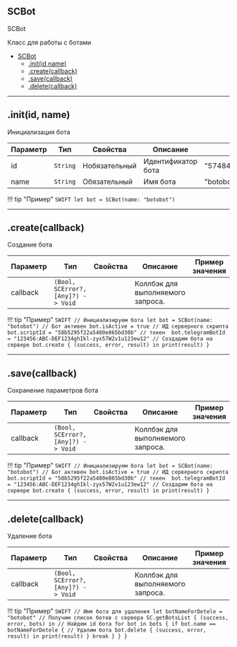 <a name="SCBot"></a>

## SCBot

SCBot

Класс для работы с ботами

* [SCBot](#SCBot)
	* [.init(id,name)](#SCBot+init)
    * [.create(callback)](#SCBot+create)
 	* [.save(callback)](#SCBot+save)
 	* [.delete(callback)](#SCBot+delete)

----------------------------------------------------------------------------------------------

<a name="SCBot+init"></a>

## .init(id, name)
Инициализация бота

| Параметр | Тип | Свойства | Описание | Пример значения |
| --- | --- | --- | --- | --- |
| id | <code>String</code> | Нобязательный | Идентификатор бота | "57484fb91c5666544db25675" | 
| name | <code>String</code> |  Обязательный | Имя бота | "botobot" |

!!! tip "Пример"
    ```SWIFT
    let bot = SCBot(name: "botobot")
    ```

----------------------------------------------------------------------------------------------

<a name="SCBot+create"></a>

## .create(callback)

Создание бота

| Параметр | Тип | Свойства | Описание | Пример значения |
| --- | --- | --- | --- | --- |
| callback | <code>(Bool, SCError?, [Any]?) -> Void</code> |         | Коллбэк для выполняемого запроса.|                             |

!!! tip "Пример"
    ```SWIFT
    // Инициализируем бота
    let bot = SCBot(name: "botobot")
    // Бот активен
    bot.isActive = true
    // ИД серверного скрипта
    bot.scriptId = "58b5295f22a5480e865bd30b"
    // токен 
    bot.telegramBotId = "123456:ABC-DEF1234ghIkl-zyx57W2v1u123ew12"
    // Создадим бота на сервере
    bot.create { (success, error, result) in
        print(result)
    }
    ```

----------------------------------------------------------------------------------------------

<a name="SCBot+save"></a>

## .save(callback)

Сохранение параметров бота

| Параметр | Тип | Свойства | Описание | Пример значения |
| --- | --- | --- | --- | --- |
| callback | <code>(Bool, SCError?, [Any]?) -> Void</code> |  | Коллбэк для выполняемого запроса.| |

!!! tip "Пример"
    ```SWIFT
    // Инициализируем бота
    let bot = SCBot(name: "botobot")
    // Бот активен
    bot.isActive = true
    // ИД серверного скрипта
    bot.scriptId = "58b5295f22a5480e865bd30b"
    // токен 
    bot.telegramBotId = "123456:ABC-DEF1234ghIkl-zyx57W2v1u123ew12"
    // Создадим бота на сервере
    bot.create { (success, error, result) in
        print(result)
    }
    ```

----------------------------------------------------------------------------------------------

<a name="SCBot+delete"></a>

## .delete(callback)

Удаление бота

| Параметр | Тип | Свойства | Описание | Пример значения |
| --- | --- | --- | --- | --- |
| callback | <code>(Bool, SCError?, [Any]?) -> Void</code> |  | Коллбэк для выполняемого запроса.| |

!!! tip "Пример"
    ```SWIFT
    // Имя бота для удаления
    let botNameForDetele = "botobot"
    // Получим список ботов с сервера
    SC.getBotsList { (success, error, bots) in
    	// Найдем id бота
        for bot in bots {
            if bot.name == botNameForDetele {
            	// Удалим бота
                bot.delete { (success, error, result) in
                    print(result)
                }
                break
            }
        }
    }
    ```
